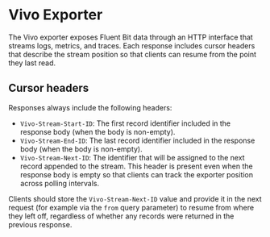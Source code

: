 # Vivo Exporter

The Vivo exporter exposes Fluent Bit data through an HTTP interface that streams
logs, metrics, and traces. Each response includes cursor headers that describe
the stream position so that clients can resume from the point they last read.

## Cursor headers

Responses always include the following headers:

- `Vivo-Stream-Start-ID`: The first record identifier included in the response
  body (when the body is non-empty).
- `Vivo-Stream-End-ID`: The last record identifier included in the response
  body (when the body is non-empty).
- `Vivo-Stream-Next-ID`: The identifier that will be assigned to the next
  record appended to the stream. This header is present even when the response
  body is empty so that clients can track the exporter position across polling
  intervals.

Clients should store the `Vivo-Stream-Next-ID` value and provide it in the next
request (for example via the `from` query parameter) to resume from where they
left off, regardless of whether any records were returned in the previous
response.
